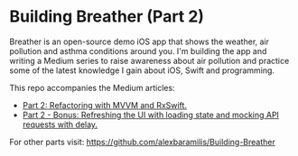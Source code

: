 # Building Breather (Part 2)

Breather is an open-source demo iOS app that shows the weather, air pollution and asthma conditions around you.
I'm building the app and writing a Medium series to raise awareness about air pollution 
and practice some of the latest knowledge I gain about iOS, Swift and programming.

This repo accompanies the Medium articles:
- [Part 2: Refactoring with MVVM and RxSwift.](https://medium.com/@alexandrosbaramilis/building-breather-part-2-refactoring-with-mvvm-and-rxswift-bc6e405443fa)
- [Part 2 - Bonus: Refreshing the UI with loading state and mocking API requests with delay.](https://medium.com/@alexandrosbaramilis/building-breather-part-2-bonus-refreshing-the-ui-with-loading-state-and-mocking-api-requests-4ec82fc06a94)

For other parts visit: https://github.com/alexbaramilis/Building-Breather
